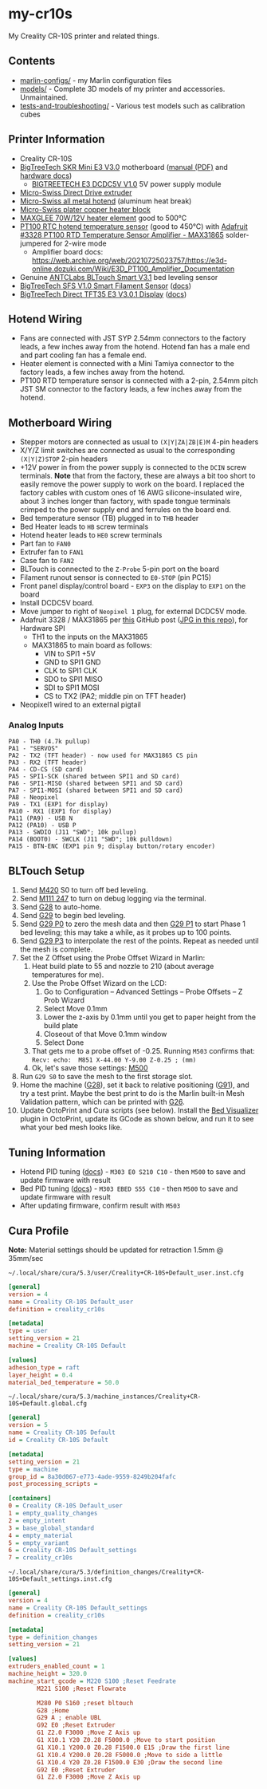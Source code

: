 # my-cr10s

My Creality CR-10S printer and related things.

## Contents

* [marlin-configs/](marlin-configs/) - my Marlin configuration files
* [models/](models/) - Complete 3D models of my printer and accessories. Unmaintained.
* [tests-and-troubleshooting/](tests-and-troubleshooting/) - Various test models such as calibration cubes

## Printer Information

* Creality CR-10S
* [BigTreeTech SKR Mini E3 V3.0](https://biqu.equipment/products/bigtreetech-skr-mini-e3-v2-0-32-bit-control-board-for-ender-3?variant=39982232174690) motherboard ([manual (PDF)](https://github.com/bigtreetech/BIGTREETECH-SKR-mini-E3/blob/master/hardware/BTT%20SKR%20MINI%20E3%20V3.0/Hardware/BTT%20SKR%20MINI%20E3%20V3.0%20user%20manual.pdf) and [hardware docs](https://github.com/bigtreetech/BIGTREETECH-SKR-mini-E3/tree/master/hardware/BTT%20SKR%20MINI%20E3%20V3.0/Hardware))
  * [BIGTREETECH E3 DCDC5V V1.0](https://biqu.equipment/products/bigtreetech-dcdc5v-v1-0-power-module-5v-for-skr-mini-e3-v1-2-skr-mini-e3-v3-0-32bit-control-board-rgb-light) 5V power supply module
* [Micro-Swiss Direct Drive extruder](https://store.micro-swiss.com/products/micro-swiss-direct-drive-extruder)
* [Micro-Swiss all metal hotend](https://store.micro-swiss.com/collections/all-metal-hotend-kits/products/all-metal-hotend-kit-for-cr-10) (aluminum heat break)
* [Micro-Swiss plater copper heater block](https://store.micro-swiss.com/collections/heater-blocks/products/micro-swiss-high-temperature-mk8-heater-block-upgrade)
* [MAXGLEE 70W/12V heater element](https://www.amazon.com/gp/product/B09LCDGH5Q/) good to 500°C
* [PT100 RTC hotend temperature sensor](https://www.amazon.com/gp/product/B08294HYVF/) (good to 450°C) with [Adafruit #3328 PT100 RTD Temperature Sensor Amplifier - MAX31865](https://www.adafruit.com/product/3328) solder-jumpered for 2-wire mode
  * Amplifier board docs: https://web.archive.org/web/20210725023757/https://e3d-online.dozuki.com/Wiki/E3D_PT100_Amplifier_Documentation
* Genuine [ANTCLabs BLTouch Smart V3.1](https://www.antclabs.com/bltouch-v3) bed leveling sensor
* [BigTreeTech SFS V1.0 Smart Filament Sensor](https://biqu.equipment/products/btt-sfs-v1-0-smart-filament-sensor-detection-stuck-blocking-filament-module?variant=31150666645602) ([docs](https://github.com/bigtreetech/smart-filament-detection-module))
* [BigTreeTech Direct TFT35 E3 V3.0.1 Display](https://biqu.equipment/products/btt-tft35-e3-v3-0-display-touch-screen-two-working-modes) ([docs](https://github.com/bigtreetech/BTT-TFT35-E3-V3.0))

## Hotend Wiring

* Fans are connected with JST SYP 2.54mm connectors to the factory leads, a few inches away from the hotend. Hotend fan has a male end and part cooling fan has a female end.
* Heater element is connected with a Mini Tamiya connector to the factory leads, a few inches away from the hotend.
* PT100 RTD temperature sensor is connected with a 2-pin, 2.54mm pitch JST SM connector to the factory leads, a few inches away from the hotend.

## Motherboard Wiring

* Stepper motors are connected as usual to `(X|Y|ZA|ZB|E)M` 4-pin headers
* X/Y/Z limit switches are connected as usual to the corresponding `(X|Y|Z)STOP` 2-pin headers
* +12V power in from the power supply is connected to the `DCIN` screw terminals. **Note** that from the factory, these are always a bit too short to easily remove the power supply to work on the board. I replaced the factory cables with custom ones of 16 AWG silicone-insulated wire, about 3 inches longer than factory, with spade tongue terminals crimped to the power supply end and ferrules on the board end.
* Bed temperature sensor (TB) plugged in to `THB` header
* Bed Heater leads to `HB` screw terminals
* Hotend heater leads to `HE0` screw terminals
* Part fan to `FAN0`
* Extrufer fan to `FAN1`
* Case fan to `FAN2`
* BLTouch is connected to the `Z-Probe` 5-pin port on the board
* Filament runout sensor is connected to `E0-STOP` (pin PC15)
* Front panel display/control board - `EXP3` on the display to `EXP1` on the board
* Install DCDC5V board.
* Move jumper to right of `Neopixel 1` plug, for external DCDC5V mode.
* Adafruit 3328 / MAX31865 per [this](https://github.com/bigtreetech/BIGTREETECH-SKR-mini-E3/issues/476#issuecomment-751288272) GitHub post ([JPG in this repo](max31865.jpg)), for Hardware SPI
  * TH1 to the inputs on the MAX31865
  * MAX31865 to main board as follows:
    * VIN to SPI1 +5V
    * GND to SPI1 GND
    * CLK to SPI1 CLK
    * SDO to SPI1 MISO
    * SDI to SPI1 MOSI
    * CS to TX2 (PA2; middle pin on TFT header)
* Neopixel1 wired to an external pigtail

### Analog Inputs

```
PA0 - TH0 (4.7k pullup)
PA1 - "SERVOS"
PA2 - TX2 (TFT header) - now used for MAX31865 CS pin
PA3 - RX2 (TFT header)
PA4 - CD-CS (SD card)
PA5 - SPI1-SCK (shared between SPI1 and SD card)
PA6 - SPI1-MISO (shared between SPI1 and SD card)
PA7 - SPI1-MOSI (shared between SPI1 and SD card)
PA8 - Neopixel
PA9 - TX1 (EXP1 for display)
PA10 - RX1 (EXP1 for display)
PA11 (PA9) - USB N
PA12 (PA10) - USB P
PA13 - SWDIO (J11 "SWD"; 10k pullup)
PA14 (BOOT0) - SWCLK (J11 "SWD"; 10k pulldown)
PA15 - BTN-ENC (EXP1 pin 9; display button/rotary encoder)
```

## BLTouch Setup

1. Send [M420](https://marlinfw.org/docs/gcode/M420.html) S0 to turn off bed leveling.
2. Send [M111 247](https://marlinfw.org/docs/gcode/M111.html) to turn on debug logging via the terminal.
3. Send [G28](https://marlinfw.org/docs/gcode/G028.html) to auto-home.
4. Send [G29](https://marlinfw.org/docs/gcode/G029.html) to begin bed leveling.
5. Send [G29 P0](https://marlinfw.org/docs/gcode/G029.html) to zero the mesh data and then [G29 P1](https://marlinfw.org/docs/gcode/G029.html) to start Phase 1 bed leveling; this may take a while, as it probes up to 100 points.
6. Send [G29 P3](https://marlinfw.org/docs/gcode/G029.html) to interpolate the rest of the points. Repeat as needed until the mesh is complete.
7. Set the Z Offset using the Probe Offset Wizard in Marlin:
    1. Heat build plate to 55 and nozzle to 210 (about average temperatures for me).
    2. Use the Probe Offset Wizard on the LCD:
        1. Go to Configuration – Advanced Settings – Probe Offsets – Z Prob Wizard
        2. Select Move 0.1mm
        3. Lower the z-axis by 0.1mm until you get to paper height from the build plate
        4. Closeout of that Move 0.1mm window
        5. Select Done
    3. That gets me to a probe offset of -0.25. Running `M503` confirms that: `Recv: echo:  M851 X-44.00 Y-9.00 Z-0.25 ; (mm)`
    4. Ok, let's save those settings: [M500](https://marlinfw.org/docs/gcode/M500.html)
8. Run `G29 S0` to save the mesh to the first storage slot.
9. Home the machine ([G28](https://marlinfw.org/docs/gcode/G028.html)), set it back to relative positioning ([G91](https://marlinfw.org/docs/gcode/G091.html)), and try a test print. Maybe the best print to do is the Marlin built-in Mesh Validation pattern, which can be printed with [G26](https://marlinfw.org/docs/gcode/G026.html).
10. Update OctoPrint and Cura scripts (see below). Install the [Bed Visualizer](https://plugins.octoprint.org/plugins/bedlevelvisualizer/) plugin in OctoPrint, update its GCode as shown below, and run it to see what your bed mesh looks like.

## Tuning Information

* Hotend PID tuning ([docs](https://all3dp.com/2/3d-printer-pid-tuning/)) - `M303 E0 S210 C10` - then `M500` to save and update firmware with result
* Bed PID tuning ([docs](https://all3dp.com/2/3d-printer-pid-tuning/)) - `M303 EBED S55 C10` - then `M500` to save and update firmware with result
* After updating firmware, confirm result with `M503`

## Cura Profile

**Note:** Material settings should be updated for retraction 1.5mm @ 35mm/sec

`~/.local/share/cura/5.3/user/Creality+CR-10S+Default_user.inst.cfg`

```ini
[general]
version = 4
name = Creality CR-10S Default_user
definition = creality_cr10s

[metadata]
type = user
setting_version = 21
machine = Creality CR-10S Default

[values]
adhesion_type = raft
layer_height = 0.4
material_bed_temperature = 50.0
```

`~/.local/share/cura/5.3/machine_instances/Creality+CR-10S+Default.global.cfg`

```ini
[general]
version = 5
name = Creality CR-10S Default
id = Creality CR-10S Default

[metadata]
setting_version = 21
type = machine
group_id = 8a30d067-e773-4ade-9559-8249b204fafc
post_processing_scripts = 

[containers]
0 = Creality CR-10S Default_user
1 = empty_quality_changes
2 = empty_intent
3 = base_global_standard
4 = empty_material
5 = empty_variant
6 = Creality CR-10S Default_settings
7 = creality_cr10s
```

`~/.local/share/cura/5.3/definition_changes/Creality+CR-10S+Default_settings.inst.cfg`

```ini
[general]
version = 4
name = Creality CR-10S Default_settings
definition = creality_cr10s

[metadata]
type = definition_changes
setting_version = 21

[values]
extruders_enabled_count = 1
machine_height = 320.0
machine_start_gcode = M220 S100 ;Reset Feedrate
        M221 S100 ;Reset Flowrate

        M280 P0 S160 ;reset bltouch
        G28 ;Home
        G29 A ; enable UBL
        G92 E0 ;Reset Extruder
        G1 Z2.0 F3000 ;Move Z Axis up
        G1 X10.1 Y20 Z0.28 F5000.0 ;Move to start position
        G1 X10.1 Y200.0 Z0.28 F1500.0 E15 ;Draw the first line
        G1 X10.4 Y200.0 Z0.28 F5000.0 ;Move to side a little
        G1 X10.4 Y20 Z0.28 F1500.0 E30 ;Draw the second line
        G92 E0 ;Reset Extruder
        G1 Z2.0 F3000 ;Move Z Axis up

```
